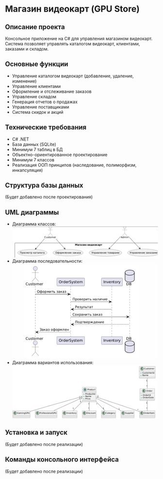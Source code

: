# Магазин видеокарт (GPU Store)

## Описание проекта
Консольное приложение на C# для управления магазином видеокарт. Система позволяет управлять каталогом видеокарт, клиентами, заказами и складом.

## Основные функции
- Управление каталогом видеокарт (добавление, удаление, изменение)
- Управление клиентами
- Оформление и отслеживание заказов
- Управление складом
- Генерация отчетов о продажах
- Управление поставщиками
- Система скидок и акций

## Технические требования
- C# .NET
- База данных (SQLite)
- Минимум 7 таблиц в БД
- Объектно-ориентированное проектирование
- Минимум 7 классов
- Реализация ООП принципов (наследование, полиморфизм, инкапсуляция)

## Структура базы данных
(Будет добавлено после проектирования)

## UML диаграммы

- Диаграмма классов:
  ![Диаграмма классов](Docs/%D0%A1%D0%BD%D0%B8%D0%BC%D0%BE%D0%BA%20%D1%8D%D0%BA%D1%80%D0%B0%D0%BD%D0%B0%202025-05-22%20211419.png)
- Диаграмма последовательности:
  ![Диаграмма последовательности](Docs/%D0%A1%D0%BD%D0%B8%D0%BC%D0%BE%D0%BA%20%D1%8D%D0%BA%D1%80%D0%B0%D0%BD%D0%B0%202025-05-22%20210652.png)
- Диаграмма вариантов использования:
  ![Диаграмма вариантов использования](Docs/%D0%A1%D0%BD%D0%B8%D0%BC%D0%BE%D0%BA%20%D1%8D%D0%BA%D1%80%D0%B0%D0%BD%D0%B0%202025-05-22%20210629.png)

## Установка и запуск
(Будет добавлено после реализации)

## Команды консольного интерфейса
(Будет добавлено после реализации) 